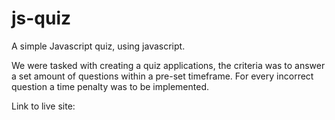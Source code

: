 # js-quiz

A simple Javascript quiz, using javascript.

We were tasked with creating a quiz applications, the criteria was to answer a set amount of questions 
within a pre-set timeframe. For every incorrect question a time penalty was to be implemented.

Link to live site: 
